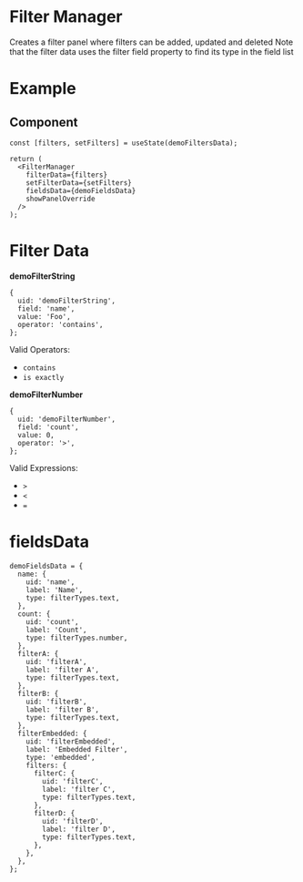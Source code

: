 # Filter Manager

Creates a filter panel where filters can be added, updated and deleted
Note that the filter data uses the filter field property to find its type in the field list

# Example

## Component

```
const [filters, setFilters] = useState(demoFiltersData);

return (
  <FilterManager
    filterData={filters}
    setFilterData={setFilters}
    fieldsData={demoFieldsData}
    showPanelOverride
  />
);

```

# Filter Data

**demoFilterString**

```
{
  uid: 'demoFilterString',
  field: 'name',
  value: 'Foo',
  operator: 'contains',
};

```

Valid Operators:

- `contains`
- `is exactly`

**demoFilterNumber**

```
{
  uid: 'demoFilterNumber',
  field: 'count',
  value: 0,
  operator: '>',
};
```

Valid Expressions:

- `>`
- `<`
- `=`

# fieldsData

```
demoFieldsData = {
  name: {
    uid: 'name',
    label: 'Name',
    type: filterTypes.text,
  },
  count: {
    uid: 'count',
    label: 'Count',
    type: filterTypes.number,
  },
  filterA: {
    uid: 'filterA',
    label: 'filter A',
    type: filterTypes.text,
  },
  filterB: {
    uid: 'filterB',
    label: 'filter B',
    type: filterTypes.text,
  },
  filterEmbedded: {
    uid: 'filterEmbedded',
    label: 'Embedded Filter',
    type: 'embedded',
    filters: {
      filterC: {
        uid: 'filterC',
        label: 'filter C',
        type: filterTypes.text,
      },
      filterD: {
        uid: 'filterD',
        label: 'filter D',
        type: filterTypes.text,
      },
    },
  },
};
```
